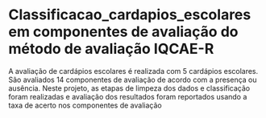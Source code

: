 # Classificacao_cardapios_escolares em componentes de avaliação do método de avaliação IQCAE-R

A avaliação de cardápios escolares é realizada com 5 cardápios escolares. São avaliados 14 componentes de avaliação de acordo com a presença ou ausência. Neste projeto, as etapas de limpeza dos dados e classificação foram realizadas e avaliação dos resultados foram reportados usando a taxa de acerto nos componentes de avaliação
